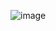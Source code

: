 ![image](https://github.com/Apoorvaj1/SeleniumFram_1/assets/59410369/08611074-5db9-46ea-b7a6-7062c4744224)
